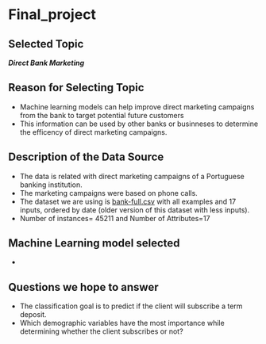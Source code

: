 # Final_project


## Selected Topic

***Direct Bank Marketing***

## Reason for Selecting Topic

* Machine learning models can help improve direct marketing campaigns from the bank to target potential future customers
* This information can be used by other banks or businneses to determine the efficency of direct marketing campaigns.

## Description of the Data Source

* The data is related with direct marketing campaigns of a Portuguese banking institution. 
* The marketing campaigns were based on phone calls. 
* The dataset we are using is [bank-full.csv](/bank-full.csv) with all examples and 17 inputs, ordered by date (older version of this dataset with less inputs).
* Number of instances= 45211 and Number of Attributes=17

## Machine Learning model selected

*


## Questions we hope to answer
* The classification goal is to predict if the client will subscribe a term deposit.
* Which demographic variables have the most importance while determining whether the client subscribes or not?

